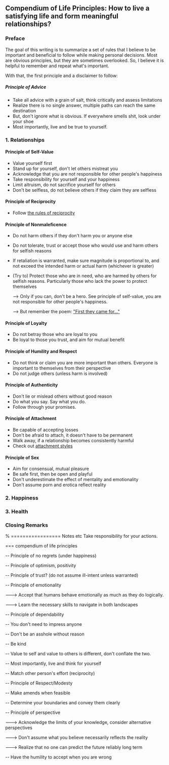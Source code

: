 ## Compendium of Life Principles: How to live a satisfying life and form meaningful relationships?

### Preface

The goal of this writing is to summarize a set of rules that I believe to be important and beneficial to follow while making personal decisions. Most are obvious principles, but they are sometimes overlooked. So, I believe it is helpful to remember and repeat what's important. 

With that, the first principle and a disclaimer to follow: 

##### Principle of Advice

- Take all advice with a grain of salt, think critically and assess limitations
- Realize there is no single answer, multiple paths can reach the same destination
- But, don't ignore what is obvious. If everywhere smells shit, look under your shoe
- Most importantly, live and be true to yourself.

### 1. Relationships

#### Principle of Self-Value

- Value yourself first
- Stand up for yourself, don't let others mistreat you
- Acknowledge that you are not responsible for other people's happiness
- Take responsibility for yourself and your happiness
- Limit altruism, do not sacrifice yourself for others
- Don't be selfless, do not believe others if they claim they are selfless

#### Principle of Reciprocity

- Follow [the rules of reciprocity](https://en.wikipedia.org/wiki/Reciprocal_altruism)

#### Principle of Nonmaleficence

- Do not harm others if they don't harm you or anyone else
- Do not tolerate, trust or accept those who would use and harm others for selfish reasons
- If retaliation is warranted, make sure magnitude is proportional to, and not exceed the intended harm or actual harm (whichever is greater)
- (Try to) Protect those who are in need, who are harmed by others for selfish reasons. Particularly those who lack the power to protect themselves
  
  --> Only if you can, don't be a hero. See principle of self-value, you are not responsible for other people's happiness. 
  
  --> But remember the poem: ["First they came for..."](https://en.wikipedia.org/wiki/First_they_came_...)

#### Principle of Loyalty

- Do not betray those who are loyal to you
- Be loyal to those you trust, and aim for mutual benefit 

#### Principle of Humility and Respect

- Do not think or claim you are more important than others. 
  Everyone is important to themselves from their perspective
- Do not judge others (unless harm is involved)

#### Principle of Authenticity

- Don't lie or mislead others without good reason 
- Do what you say. Say what you do. 
- Follow through your promises.

#### Principle of Attachment

- Be capable of accepting losses
- Don't be afraid to attach, it doesn't have to be permanent
- Walk away, if a relationship becomes consistently harmful 
- Check out [attachment styles](https://en.m.wikipedia.org/wiki/Attachment_in_adults)

#### Principle of Sex

- Aim for consensual, mutual pleasure
- Be safe first, then be open and playful
- Don't underestimate the effect of mentality and emotionality 
- Don't assume porn and erotica reflect reality 

### 2. Happiness

### 3. Health

### Closing Remarks

% ================= Notes etc
Take responsibility for your actions. 

=== compendium of life principles

-- Principle of no regrets (under happiness)

-- Principle of optimism, positivity

-- Principle of trust? (do not assume ill-intent unless warranted)

-- Principle of emotionality

---> Accept that humans behave emotionally as much as they do logically.

---> Learn the necessary skills to navigate in both landscapes  

-- Principle of dependability

-- You don't need to impress anyone

-- Don't be an asshole without reason

-- Be kind 

-- Value to self and value to others is different, don't conflate the two. 

-- Most importantly, live and think for yourself

-- Match other person's effort (reciprocity)

-- Principle of Respect/Modesty

-- Make amends when feasible

-- Determine your boundaries and convey them clearly

-- Principle of perspective

---> Acknowledge the limits of your knowledge, consider alternative perspectives

---> Don't assume what you believe necessarily reflects the reality

---> Realize that no one can predict the future reliably long term

-- Have the humility to accept when you are wrong
